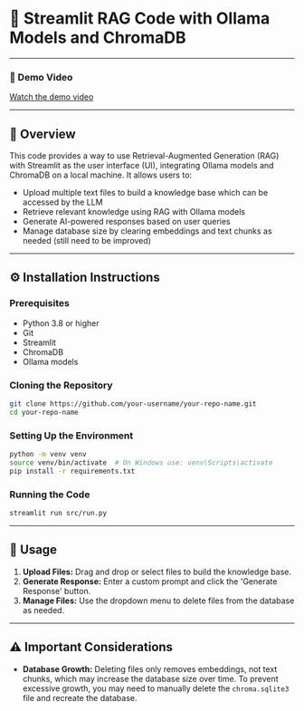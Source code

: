 # 🚀 Streamlit RAG Code with Ollama Models and ChromaDB

---

### 🎥 Demo Video
[Watch the demo video](https://github.com/DavidePanza/streamlit_RAG/blob/main/demo_video.gif)

---

## 📌 Overview
This code provides a way to use Retrieval-Augmented Generation (RAG) with Streamlit as the user interface (UI), integrating Ollama models and ChromaDB on a local machine. It allows users to:
- Upload multiple text files to build a knowledge base which can be accessed by the LLM 
- Retrieve relevant knowledge using RAG with Ollama models 
- Generate AI-powered responses based on user queries
- Manage database size by clearing embeddings and text chunks as needed (still need to be improved)

---

## ⚙️ Installation Instructions

### Prerequisites
- Python 3.8 or higher
- Git
- Streamlit
- ChromaDB
- Ollama models

### Cloning the Repository
```bash
git clone https://github.com/your-username/your-repo-name.git
cd your-repo-name
```

### Setting Up the Environment
```bash
python -m venv venv
source venv/bin/activate  # On Windows use: venv\Scripts\activate
pip install -r requirements.txt
```

### Running the Code
```bash
streamlit run src/run.py
```

---

## 📝 Usage
1. **Upload Files:** Drag and drop or select files to build the knowledge base.
2. **Generate Response:** Enter a custom prompt and click the 'Generate Response' button.
3. **Manage Files:** Use the dropdown menu to delete files from the database as needed.

---

## ⚠️ Important Considerations
- **Database Growth:** Deleting files only removes embeddings, not text chunks, which may increase the database size over time. To prevent excessive growth, you may need to manually delete the `chroma.sqlite3` file and recreate the database.


